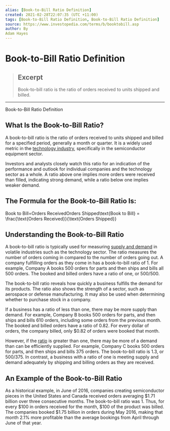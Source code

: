 ```yaml
---
alias: [Book-to-Bill Ratio Definition]
created: 2021-02-28T22:07:35 (UTC +11:00)
tags: [Book-to-Bill Ratio Definition, Book-to-Bill Ratio Definition]
source: https://www.investopedia.com/terms/b/booktobill.asp
author: By
Adam Hayes
---
```


# Book-to-Bill Ratio Definition

> ## Excerpt
> Book-to-bill ratio is the ratio of orders received to units shipped and billed.

---

Book-to-Bill Ratio Definition
## What Is the Book-to-Bill Ratio?

A book-to-bill ratio is the ratio of orders received to units shipped and billed for a specified period, generally a month or quarter. It is a widely used metric in the [technology industry](https://www.investopedia.com/terms/t/technology_sector.asp), specifically in the semiconductor equipment sector.

Investors and analysts closely watch this ratio for an indication of the performance and outlook for individual companies and the technology sector as a whole. A ratio above one implies more orders were received than filled, indicating strong demand, while a ratio below one implies weaker demand.

## The Formula for the Book-to-Bill Ratio Is:

Book to Bill\=Orders ReceivedOrders Shipped\\text{Book to Bill} = \\frac{\\text{Orders Received}}{\\text{Orders Shipped}}

## Understanding the Book-to-Bill Ratio

A book-to-bill ratio is typically used for measuring [supply and demand](https://www.investopedia.com/terms/l/law-of-supply-demand.asp) in volatile industries such as the technology sector. The ratio measures the number of orders coming in compared to the number of orders going out. A company fulfilling orders as they come in has a book-to-bill ratio of 1. For example, Company A books 500 orders for parts and then ships and bills all 500 orders. The booked and billed orders have a ratio of one, or 500/500.

The book-to-bill ratio reveals how quickly a business fulfills the demand for its products. The ratio also shows the strength of a sector, such as aerospace or defense manufacturing. It may also be used when determining whether to purchase stock in a company.

If a business has a ratio of less than one, there may be more supply than demand. For example, Company B books 500 orders for parts, and then ships and bills 610 orders, including some orders from the previous month. The booked and billed orders have a ratio of 0.82. For every dollar of orders, the company billed, only $0.82 of orders were booked that month.

However, if the [ratio](https://www.investopedia.com/financial-edge/0910/6-basic-financial-ratios-and-what-they-tell-you.aspx) is greater than one, there may be more of a demand than can be efficiently supplied. For example, Company C books 500 orders for parts, and then ships and bills 375 orders. The book-to-bill ratio is 1.3, or 500/375. In contrast, a business with a ratio of one is meeting supply and demand adequately by shipping and billing orders as they are received.

## An Example of the Book-to-Bill Ratio

As a historical example, in June of 2016, companies creating semiconductor pieces in the United States and Canada received orders averaging $1.71 billion over three consecutive months. The book-to-bill ratio was 1. Thus, for every $100 in orders received for the month, $100 of the product was billed. The companies booked $1.75 billion in orders during May 2016, making that month 2.1% more profitable than the average bookings from April through June of that year.
